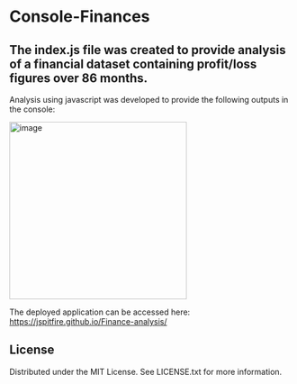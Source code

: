 # Console-Finances

## The index.js file was created to provide analysis of a financial dataset containing profit/loss figures over 86 months.
Analysis using javascript was developed to provide the following outputs in the console:

<img width="315" alt="image" src="https://github.com/jspitfire/Finance-analysis/assets/152102332/b6a426a2-8d15-4d46-98d3-96832ffccb66">

The deployed application can be accessed here: 
https://jspitfire.github.io/Finance-analysis/

## License
Distributed under the MIT License. See LICENSE.txt for more information.
